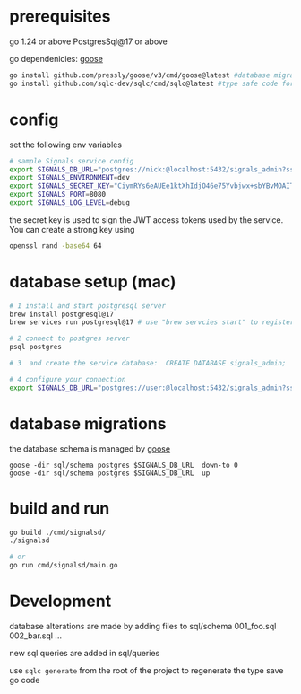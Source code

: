 
# prerequisites
go 1.24 or above
PostgresSql@17 or above

go dependenicies:
 [goose](https://github.com/pressly/goose)
``` bash
go install github.com/pressly/goose/v3/cmd/goose@latest #database migrations 
go install github.com/sqlc-dev/sqlc/cmd/sqlc@latest #type safe code for SQL queries

```

# config
set the following env variables
``` bash
# sample Signals service config
export SIGNALS_DB_URL="postgres://nick:@localhost:5432/signals_admin?sslmode=disable"
export SIGNALS_ENVIRONMENT=dev
export SIGNALS_SECRET_KEY="CiymRYs6eAUEe1ktXhIdjO46e75Yvbjwx+sbYBvMOAITHJKJsMG2CMlM/xWO3ISn9FLsSi4w1lUpx2mv3I5HRQ=="
export SIGNALS_PORT=8080
export SIGNALS_LOG_LEVEL=debug
```

the secret key is used to sign the JWT access tokens used by the service.  You can create a strong key using
``` bash
openssl rand -base64 64
```
# database setup (mac)
``` bash
# 1 install and start postgresql server
brew install postgresql@17
brew services run postgresql@17 # use "brew servcies start" to register the service to start at login

# 2 connect to postgres server
psql postgres

# 3  and create the service database:  CREATE DATABASE signals_admin;

# 4 configure your connection 
export SIGNALS_DB_URL="postgres://user:@localhost:5432/signals_admin?sslmode=disable"
```

# database migrations
the database schema is managed by [goose](https://github.com/pressly/goose)
```
goose -dir sql/schema postgres $SIGNALS_DB_URL  down-to 0
goose -dir sql/schema postgres $SIGNALS_DB_URL  up
```


# build and run
``` bash
go build ./cmd/signalsd/
./signalsd

# or
go run cmd/signalsd/main.go
```
# Development
database alterations are made by adding files to sql/schema
001_foo.sql
002_bar.sql 
...

new sql queries are added in 
sql/queries

use `sqlc generate` from the root of the project to regenerate the type save go code 
